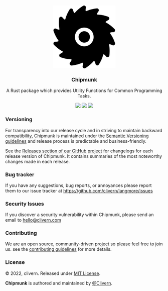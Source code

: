 <p align="center">
    <img src="/static/logo.png" width="200" />
    <h3 align="center">Chipmunk</h3>
    <p align="center">A Rust package which provides Utility Functions for Common Programming Tasks.</p>
    <p align="center">
        <a href="https://github.com/Clivern/Chipmunk/actions"><img src="https://github.com/Clivern/Chipmunk/actions/workflows/build.yml/badge.svg"></a>
        <a href="https://github.com/Clivern/Chipmunk/releases"><img src="https://img.shields.io/badge/Version-v0.1.0-green.svg"></a>
        <a href="https://github.com/Clivern/Chipmunk/blob/main/LICENSE"><img src="https://img.shields.io/badge/LICENSE-MIT-green.svg"></a>
    </p>
</p>


### Versioning

For transparency into our release cycle and in striving to maintain backward compatibility, Chipmunk is maintained under the [Semantic Versioning guidelines](https://semver.org/) and release process is predictable and business-friendly.

See the [Releases section of our GitHub project](https://github.com/clivern/langmore/releases) for changelogs for each release version of Chipmunk. It contains summaries of the most noteworthy changes made in each release.


### Bug tracker

If you have any suggestions, bug reports, or annoyances please report them to our issue tracker at https://github.com/clivern/langmore/issues


### Security Issues

If you discover a security vulnerability within Chipmunk, please send an email to [hello@clivern.com](mailto:hello@clivern.com)


### Contributing

We are an open source, community-driven project so please feel free to join us. see the [contributing guidelines](CONTRIBUTING.md) for more details.


### License

© 2022, clivern. Released under [MIT License](https://opensource.org/licenses/mit-license.php).

**Chipmunk** is authored and maintained by [@Clivern](http://github.com/clivern).
